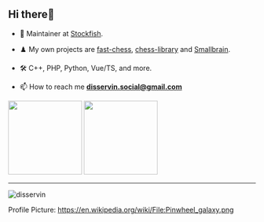 <h2>Hi there👋</h2>

- 🔭 Maintainer at [Stockfish](https://github.com/official-stockfish/Stockfish).
- ♟️ My own projects are [fast-chess](https://github.com/Disservin/fast-chess), [chess-library](https://github.com/Disservin/chess-library) and [Smallbrain](https://github.com/Disservin/Smallbrain).

- 🛠️ C++, PHP, Python, Vue/TS, and more.

- 📫 How to reach me **disservin.social@gmail.com**

<p float="left">
  <img style="height: 150px" src="https://github-readme-stats.vercel.app/api?username=Disservin&theme=bear&hide_border=true&include_all_commits=false&count_private=false" />
  <img style="height: 150px" src="https://github-readme-streak-stats.herokuapp.com/?user=Disservin&theme=bear&hide_border=true" />
</p>

---

<p align="left"> <img src="https://komarev.com/ghpvc/?username=disservin&label=Profile%20views&color=0e75b6&style=flat" alt="disservin" /> </p>

Profile Picture: https://en.wikipedia.org/wiki/File:Pinwheel_galaxy.png


<!-- Created with the help of GPRM https://gprm.itsvg.in ) -->
